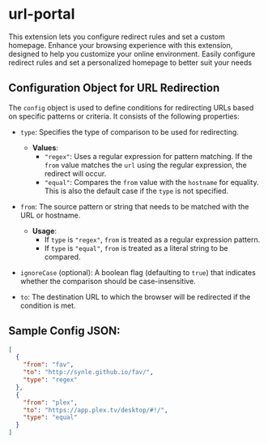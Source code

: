 # url-portal

This extension lets you configure redirect rules and set a custom homepage. Enhance your browsing experience with this extension, designed to help you customize your online environment. Easily configure redirect rules and set a personalized homepage to better suit your needs

## Configuration Object for URL Redirection

The `config` object is used to define conditions for redirecting URLs based on specific patterns or criteria. It consists of the following properties:

- `type`: Specifies the type of comparison to be used for redirecting.

  - **Values**:
    - `"regex"`: Uses a regular expression for pattern matching. If the `from` value matches the `url` using the regular expression, the redirect will occur.
    - `"equal"`: Compares the `from` value with the `hostname` for equality. This is also the default case if the `type` is not specified.

- `from`: The source pattern or string that needs to be matched with the URL or hostname.

  - **Usage**:
    - If `type` is `"regex"`, `from` is treated as a regular expression pattern.
    - If `type` is `"equal"`, `from` is treated as a literal string to be compared.

- `ignoreCase` (optional): A boolean flag (defaulting to `true`) that indicates whether the comparison should be case-insensitive.

- `to`: The destination URL to which the browser will be redirected if the condition is met.

## Sample Config JSON:

```json
[
  {
    "from": "fav",
    "to": "http://synle.github.io/fav/",
    "type": "regex"
  },
  {
    "from": "plex",
    "to": "https://app.plex.tv/desktop/#!/",
    "type": "equal"
  }
]
```
